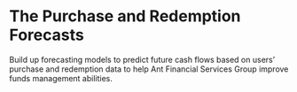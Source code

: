 # The Purchase and Redemption Forecasts
Build up forecasting models to predict future cash flows based on users’ purchase and redemption data to help Ant Financial Services Group improve funds management abilities.
